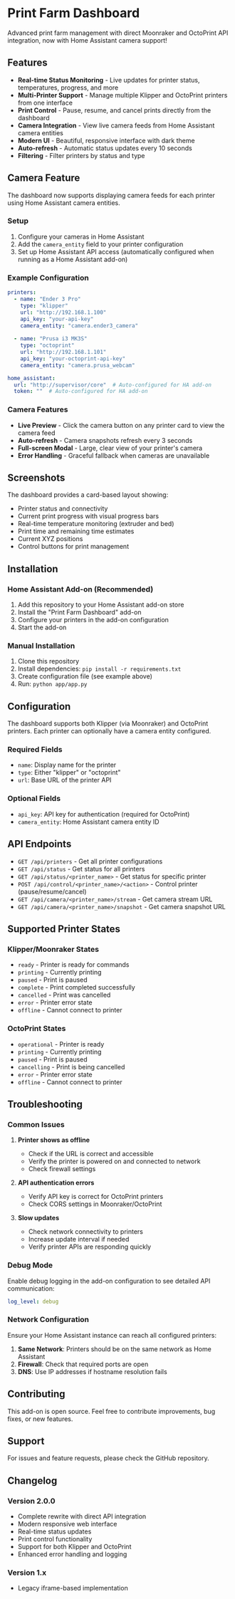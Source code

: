 # Print Farm Dashboard

Advanced print farm management with direct Moonraker and OctoPrint API integration, now with Home Assistant camera support!

## Features

- **Real-time Status Monitoring** - Live updates for printer status, temperatures, progress, and more
- **Multi-Printer Support** - Manage multiple Klipper and OctoPrint printers from one interface
- **Print Control** - Pause, resume, and cancel prints directly from the dashboard
- **Camera Integration** - View live camera feeds from Home Assistant camera entities
- **Modern UI** - Beautiful, responsive interface with dark theme
- **Auto-refresh** - Automatic status updates every 10 seconds
- **Filtering** - Filter printers by status and type

## Camera Feature

The dashboard now supports displaying camera feeds for each printer using Home Assistant camera entities. 

### Setup

1. Configure your cameras in Home Assistant
2. Add the `camera_entity` field to your printer configuration
3. Set up Home Assistant API access (automatically configured when running as a Home Assistant add-on)

### Example Configuration

```yaml
printers:
  - name: "Ender 3 Pro"
    type: "klipper"
    url: "http://192.168.1.100"
    api_key: "your-api-key"
    camera_entity: "camera.ender3_camera"
  
  - name: "Prusa i3 MK3S"
    type: "octoprint"
    url: "http://192.168.1.101"
    api_key: "your-octoprint-api-key"
    camera_entity: "camera.prusa_webcam"

home_assistant:
  url: "http://supervisor/core"  # Auto-configured for HA add-on
  token: ""  # Auto-configured for HA add-on
```

### Camera Features

- **Live Preview** - Click the camera button on any printer card to view the camera feed
- **Auto-refresh** - Camera snapshots refresh every 3 seconds
- **Full-screen Modal** - Large, clear view of your printer's camera
- **Error Handling** - Graceful fallback when cameras are unavailable

## Screenshots

The dashboard provides a card-based layout showing:
- Printer status and connectivity
- Current print progress with visual progress bars
- Real-time temperature monitoring (extruder and bed)
- Print time and remaining time estimates
- Current XYZ positions
- Control buttons for print management

## Installation

### Home Assistant Add-on (Recommended)

1. Add this repository to your Home Assistant add-on store
2. Install the "Print Farm Dashboard" add-on
3. Configure your printers in the add-on configuration
4. Start the add-on

### Manual Installation

1. Clone this repository
2. Install dependencies: `pip install -r requirements.txt`
3. Create configuration file (see example above)
4. Run: `python app/app.py`

## Configuration

The dashboard supports both Klipper (via Moonraker) and OctoPrint printers. Each printer can optionally have a camera entity configured.

### Required Fields
- `name`: Display name for the printer
- `type`: Either "klipper" or "octoprint"
- `url`: Base URL of the printer API

### Optional Fields
- `api_key`: API key for authentication (required for OctoPrint)
- `camera_entity`: Home Assistant camera entity ID

## API Endpoints

- `GET /api/printers` - Get all printer configurations
- `GET /api/status` - Get status for all printers
- `GET /api/status/<printer_name>` - Get status for specific printer
- `POST /api/control/<printer_name>/<action>` - Control printer (pause/resume/cancel)
- `GET /api/camera/<printer_name>/stream` - Get camera stream URL
- `GET /api/camera/<printer_name>/snapshot` - Get camera snapshot URL

## Supported Printer States

### Klipper/Moonraker States
- `ready` - Printer is ready for commands
- `printing` - Currently printing
- `paused` - Print is paused
- `complete` - Print completed successfully
- `cancelled` - Print was cancelled
- `error` - Printer error state
- `offline` - Cannot connect to printer

### OctoPrint States  
- `operational` - Printer is ready
- `printing` - Currently printing
- `paused` - Print is paused
- `cancelling` - Print is being cancelled
- `error` - Printer error state
- `offline` - Cannot connect to printer

## Troubleshooting

### Common Issues

1. **Printer shows as offline**
   - Check if the URL is correct and accessible
   - Verify the printer is powered on and connected to network
   - Check firewall settings

2. **API authentication errors**
   - Verify API key is correct for OctoPrint printers
   - Check CORS settings in Moonraker/OctoPrint

3. **Slow updates**
   - Check network connectivity to printers
   - Increase update interval if needed
   - Verify printer APIs are responding quickly

### Debug Mode

Enable debug logging in the add-on configuration to see detailed API communication:

```yaml
log_level: debug
```

### Network Configuration

Ensure your Home Assistant instance can reach all configured printers:

1. **Same Network**: Printers should be on the same network as Home Assistant
2. **Firewall**: Check that required ports are open
3. **DNS**: Use IP addresses if hostname resolution fails

## Contributing

This add-on is open source. Feel free to contribute improvements, bug fixes, or new features.

## Support

For issues and feature requests, please check the GitHub repository.

## Changelog

### Version 2.0.0
- Complete rewrite with direct API integration
- Modern responsive web interface
- Real-time status updates
- Print control functionality
- Support for both Klipper and OctoPrint
- Enhanced error handling and logging

### Version 1.x
- Legacy iframe-based implementation 